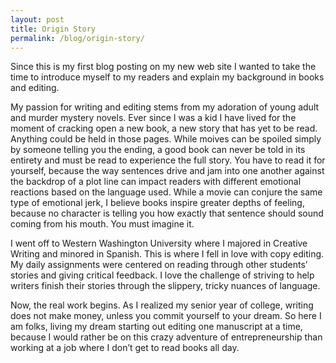 ```yaml
---
layout: post
title: Origin Story
permalink: /blog/origin-story/
---
```


Since this is my first blog posting on my new web site I wanted to take the time to introduce myself to my readers and explain my background in books and editing.

My passion for writing and editing stems from my adoration of young adult and murder mystery novels. Ever since I was a kid I have lived for the moment of cracking open a new book, a new story that has yet to be read. Anything could be held in those pages. While moives can be spoiled simply by someone telling you the ending, a good book can never be told in its entirety and must be read to experience the full story. You have to read it for yourself, because the way sentences drive and jam into one another against the backdrop of a plot line can impact readers with different emotional reactions based on the language used. While a movie can conjure the same type of emotional jerk, I believe books inspire greater depths of feeling, because no character is telling you how exactly that sentence should sound coming from his mouth. You must imagine it.

I went off to Western Washington University where I majored in Creative Writing and minored in Spanish. This is where I fell in love with copy editing. My daily assignments were centered on reading through other students’ stories and giving critical feedback. I love the challenge of striving to help writers finish their stories through the slippery, tricky nuances of language.

Now, the real work begins. As I realized my senior year of college, writing does not make money, unless you commit yourself to your dream. So here I am folks, living my dream starting out editing one manuscript at a time, because I would rather be on this crazy adventure of entrepreneurship than working at a job where I don’t get to read books all day.
